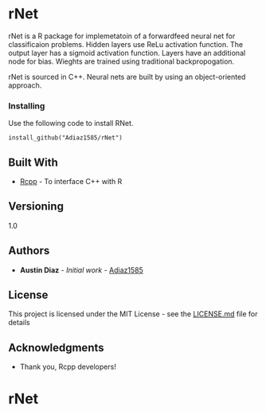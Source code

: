 # rNet

rNet is a R package for implemetatoin of a forwardfeed neural net for classificaion problems. Hidden layers use ReLu activation function. The output layer has a sigmoid activation function. Layers have an additional node for bias. Wieghts are trained using traditional backpropogation.

rNet is sourced in C++. Neural nets are built by using an object-oriented approach.


### Installing

Use the following code to install RNet.
```
install_github("Adiaz1585/rNet")
```

## Built With

* [Rcpp](https://cran.r-project.org/web/packages/Rcpp/index.html) - To interface C++ with R

## Versioning
1.0

## Authors

* **Austin Diaz** - *Initial work* - [Adiaz1585](https://github.com/Adiaz1585)


## License

This project is licensed under the MIT License - see the [LICENSE.md](LICENSE.md) file for details

## Acknowledgments

* Thank you, Rcpp developers!

# rNet
